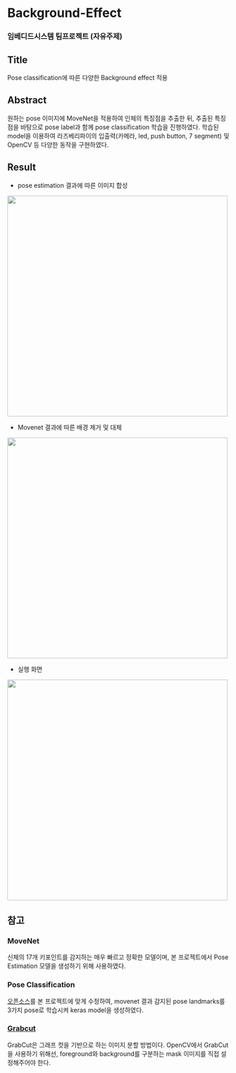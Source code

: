 # Background-Effect
### 임베디드시스템 팀프로젝트 (자유주제)

## Title

Pose classification에 따른 다양한 Background effect 적용

## Abstract

원하는 pose 이미지에 MoveNet을 적용하여 인체의 특징점을 추출한 뒤, 추출된 특징점을 바탕으로 pose label과 함께 pose classification 학습을 진행하였다. 학습된 model을 이용하여 라즈베리파이의 입출력(카메라, led, push button, 7 segment) 및 OpenCV 등 다양한 동작을 구현하였다.

## Result
- pose estimation 결과에 따른 이미지 합성
<img src="https://github.com/5tarry/Background-Effect/assets/109569066/ae5af7a1-bc39-4878-aff9-ec79645afe91.png" width="500"/>

- Movenet 결과에 따른 배경 제거 및 대체
<img src="https://github.com/5tarry/Background-Effect/assets/109569066/49b01813-6d1e-4d37-b8f2-f2bd4cccf426.png" width="500"/>

- 실행 화면
<img src="https://github.com/5tarry/Background-Effect/assets/109569066/a514b02c-5151-42d3-95c6-22bf6157706f.png" width="500"/>

## 참고
### MoveNet
신체의 17개 키포인트를 감지하는 매우 빠르고 정확한 모델이며, 본 프로젝트에서 Pose Estimation 모델을 생성하기 위해 사용하였다.

### Pose Classification
[오픈소스](https://www.tensorflow.org/lite/tutorials/pose_classification?hl=ko)를 본 프로젝트에 맞게 수정하여, movenet 결과 감지된 pose landmarks를 3가지 pose로 학습시켜 keras model을 생성하였다.

### [Grabcut](https://en.wikipedia.org/wiki/GrabCut)
GrabCut은 그래프 컷을 기반으로 하는 이미지 분할 방법이다. OpenCV에서 GrabCut을 사용하기 위해선, foreground와 background를 구분하는 mask 이미지를 직접 설정해주어야 한다.
